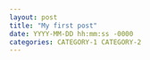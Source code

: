 ```yaml
---
layout: post
title: "My first post"
date: YYYY-MM-DD hh:mm:ss -0000
categories: CATEGORY-1 CATEGORY-2
---
```

